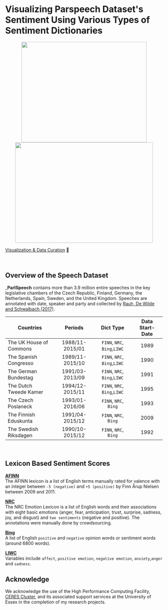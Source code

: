 # Visualizing Parspeech Dataset's Sentiment Using Various Types of Sentiment Dictionaries 

<p align="center">
  <img width="400" height= "320" src="https://github.com/davidycliao/figures/blob/master/uk_top_animate.gif">
  <img width="440" height= "320"  src="https://raw.githack.com/davidycliao/figures/master/hoc_NRC.gif">
</p>

[Visualization & Data Curation](https://raw.githack.com/davidycliao/2019-SUMMER-RA/master/ParspeechV1.html) :orange_book:

<br/>


## Overview of the Speech Dataset
___ParlSpeech__ contains more than 3.9 million entire speeches in the key legislative chambers of the Czech Republic, Finland, Germany, the Netherlands, Spain, Sweden, and the United Kingdom. Speeches are annotated with date, speaker and party and collected by [Rauh, De Wilde and Schwalbach (2017)](https://dataverse.harvard.edu/dataset.xhtml?persistentId=doi:10.7910/DVN/E4RSP9). 

| Countries               |     Periods     |         Dict Type           | Data Start-Date |    
|-------------------------|:---------------:|:---------------------------:|:---------------:|
| The UK House of Commons | 1988/11-2015/01 |`FINN`, `NRC`, `Bing`,`LIWC` |       1989    	|
| The Spanish Congresso   | 1989/11-2015/10 |`FINN`, `NRC`, `Bing`,`LIWC` |       1990      |
| The German Bundestag    | 1991/03-2013/09 |`FINN`, `NRC`, `Bing`,`LIWC` |       1991      |
| The Dutch Tweede Kamer  | 1994/12-2015/11 |`FINN`, `NRC`, `Bing`,`LIWC` |       1995      |
| The Czech Poslaneck     | 1993/01-2016/06 |`FINN`, `NRC`, `Bing`        |       1993      |
| The Finnish Eduskunta   | 1991/04-2015/12 |`FINN`, `NRC`, `Bing`        |       2009      |
| The Swedish Riksdagen   | 1990/10-2015/12 |`FINN`, `NRC`, `Bing`        |       1992      |

<br/>


## Lexicon Based Sentiment Scores

[**AFINN**](https://github.com/fnielsen/afinn)  <br /> The AFINN lexicon is a list of English terms manually rated for valence with an integer between `-5 (negative)` and `+5 (positive)` by Finn Årup Nielsen between 2009 and 2011.<br />

[**NRC**](http://saifmohammad.com/WebPages/NRC-Emotion-Lexicon.htm)    <br /> The NRC Emotion Lexicon is a list of English words and their associations with eight basic emotions (anger, fear, anticipation, trust, surprise, sadness, joy, and disgust) and `two sentiments` (negative and positive). The annotations were manually done by crowdsourcing.<br />

[**Bing**](https://www.cs.uic.edu/~liub/FBS/sentiment-analysis.html)   <br /> A list of English `positive` and `negative` opinion words or sentiment words (around 6800 words). <br />

[**LIWC**](https://repositories.lib.utexas.edu/bitstream/handle/2152/31333/LIWC2015_LanguageManual.pdf)  <br /> Variables include `affect`, `positive emotion`, `negative emotion`, `anxiety`,`anger` and `sadness`. <br />


## Acknowledge 
We acknowledge the use of the High Performance Computing Facility, [CERES Cluster](https://hpc.essex.ac.uk/), and its associated support services at the University of Essex in the completion of my research projects.
